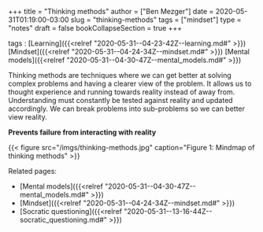 +++
title = "Thinking methods"
author = ["Ben Mezger"]
date = 2020-05-31T01:19:00-03:00
slug = "thinking-methods"
tags = ["mindset"]
type = "notes"
draft = false
bookCollapseSection = true
+++

tags
: [Learning]({{<relref "2020-05-31--04-23-42Z--learning.md#" >}}) [Mindset]({{<relref "2020-05-31--04-24-34Z--mindset.md#" >}}) [Mental models]({{<relref "2020-05-31--04-30-47Z--mental_models.md#" >}})

Thinking methods are techniques where we can get better at solving complex
problems and having a clearer view of the problem. It allows us to thought
experience and running towards reality instead of away from. Understanding must
constantly be tested against reality and updated accordingly. We can break
problems into sub-problems so we can better view reality.

**Prevents failure from interacting with reality**

<a id="org697bac0"></a>

{{< figure src="/imgs/thinking-methods.jpg" caption="Figure 1: Mindmap of thinking methods" >}}

Related pages:

-   [Mental models]({{<relref "2020-05-31--04-30-47Z--mental_models.md#" >}})
-   [Mindset]({{<relref "2020-05-31--04-24-34Z--mindset.md#" >}})
-   [Socratic questioning]({{<relref "2020-05-31--13-16-44Z--socratic_questioning.md#" >}})